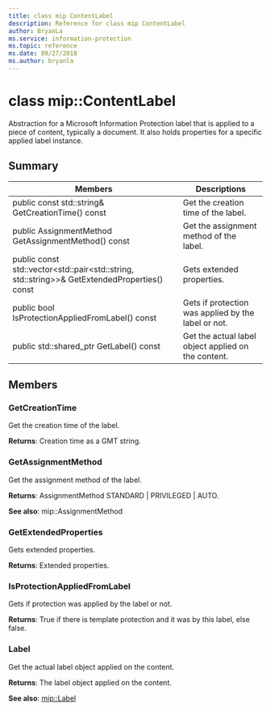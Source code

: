 ```yaml
---
title: class mip ContentLabel 
description: Reference for class mip ContentLabel 
author: BryanLa
ms.service: information-protection
ms.topic: reference
ms.date: 09/27/2018
ms.author: bryanla
---
```

# class mip::ContentLabel 
Abstraction for a Microsoft Information Protection label that is applied to a piece of content, typically a document.
It also holds properties for a specific applied label instance.
  
## Summary
 Members                        | Descriptions                                
--------------------------------|---------------------------------------------
 public const std::string& GetCreationTime() const  |  Get the creation time of the label.
 public AssignmentMethod GetAssignmentMethod() const  |  Get the assignment method of the label.
public const std::vector<std::pair<std::string, std::string>>& GetExtendedProperties() const  |  Gets extended properties.
 public bool IsProtectionAppliedFromLabel() const  |  Gets if protection was applied by the label or not.
public std::shared_ptr<Label> GetLabel() const  |  Get the actual label object applied on the content.
  
## Members
  
### GetCreationTime
Get the creation time of the label.

  
**Returns**: Creation time as a GMT string.
  
### GetAssignmentMethod
Get the assignment method of the label.

  
**Returns**: AssignmentMethod STANDARD | PRIVILEGED | AUTO. 
  
**See also**: mip::AssignmentMethod
  
### GetExtendedProperties
Gets extended properties.

  
**Returns**: Extended properties.
  
### IsProtectionAppliedFromLabel
Gets if protection was applied by the label or not.

  
**Returns**: True if there is template protection and it was by this label, else false.
  
### Label
Get the actual label object applied on the content.

  
**Returns**: The label object applied on the content. 
  
**See also**: [mip::Label](class_mip_label.md)
